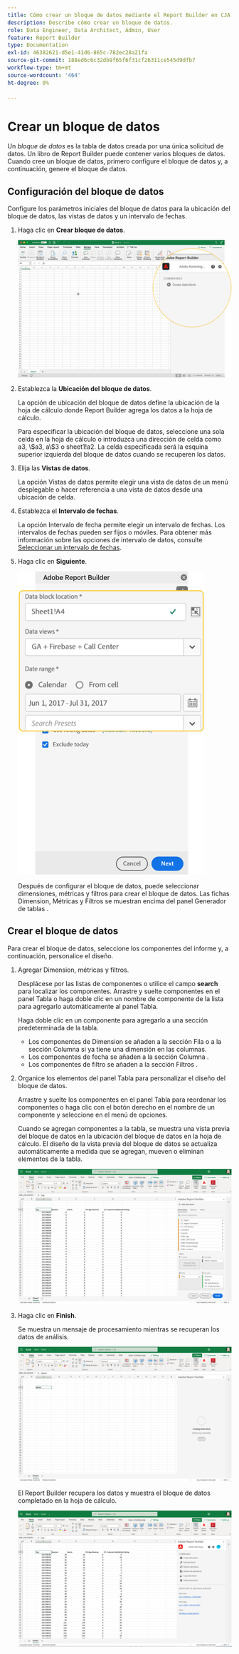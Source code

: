 ```yaml
---
title: Cómo crear un bloque de datos mediante el Report Builder en CJA
description: Describe cómo crear un bloque de datos.
role: Data Engineer, Data Architect, Admin, User
feature: Report Builder
type: Documentation
exl-id: 46382621-d5e1-41d6-865c-782ec28a21fa
source-git-commit: 188ed6c6c32db9f65f6f31cf26311ce545d9dfb7
workflow-type: tm+mt
source-wordcount: '464'
ht-degree: 0%

---
```


# Crear un bloque de datos

Un *bloque de datos* es la tabla de datos creada por una única solicitud de datos. Un libro de Report Builder puede contener varios bloques de datos. Cuando cree un bloque de datos, primero configure el bloque de datos y, a continuación, genere el bloque de datos.

## Configuración del bloque de datos

Configure los parámetros iniciales del bloque de datos para la ubicación del bloque de datos, las vistas de datos y un intervalo de fechas.

1. Haga clic en **Crear bloque de datos**.

   ![](./assets/create_db.png)

1. Establezca la **Ubicación del bloque de datos**.

   La opción de ubicación del bloque de datos define la ubicación de la hoja de cálculo donde Report Builder agrega los datos a la hoja de cálculo.

   Para especificar la ubicación del bloque de datos, seleccione una sola celda en la hoja de cálculo o introduzca una dirección de celda como a3, \\\$a3, a\\\$3 o sheet1!a2. La celda especificada será la esquina superior izquierda del bloque de datos cuando se recuperen los datos.

1. Elija las **Vistas de datos**.

   La opción Vistas de datos permite elegir una vista de datos de un menú desplegable o hacer referencia a una vista de datos desde una ubicación de celda.

1. Establezca el **Intervalo de fechas**.

   La opción Intervalo de fecha permite elegir un intervalo de fechas. Los intervalos de fechas pueden ser fijos o móviles. Para obtener más información sobre las opciones de intervalo de datos, consulte [Seleccionar un intervalo de fechas](select-date-range.md).

1. Haga clic en **Siguiente**.

   ![](./assets/choose_date_data_view3.png)

   Después de configurar el bloque de datos, puede seleccionar dimensiones, métricas y filtros para crear el bloque de datos. Las fichas Dimension, Métricas y Filtros se muestran encima del panel Generador de tablas .
<!--
    ![](./assets/image9.png)
  -->


## Crear el bloque de datos

Para crear el bloque de datos, seleccione los componentes del informe y, a continuación, personalice el diseño.

1. Agregar Dimension, métricas y filtros.

   Desplácese por las listas de componentes o utilice el campo **search** para localizar los componentes. Arrastre y suelte componentes en el panel Tabla o haga doble clic en un nombre de componente de la lista para agregarlo automáticamente al panel Tabla.

   Haga doble clic en un componente para agregarlo a una sección predeterminada de la tabla.

   - Los componentes de Dimension se añaden a la sección Fila o a la sección Columna si ya tiene una dimensión en las columnas.
   - Los componentes de fecha se añaden a la sección Columna .
   - Los componentes de filtro se añaden a la sección Filtros .

1. Organice los elementos del panel Tabla para personalizar el diseño del bloque de datos.

   Arrastre y suelte los componentes en el panel Tabla para reordenar los componentes o haga clic con el botón derecho en el nombre de un componente y seleccione en el menú de opciones.

   Cuando se agregan componentes a la tabla, se muestra una vista previa del bloque de datos en la ubicación del bloque de datos en la hoja de cálculo. El diseño de la vista previa del bloque de datos se actualiza automáticamente a medida que se agregan, mueven o eliminan elementos de la tabla.

   ![](./assets/image10.png)

1. Haga clic en **Finish**.

   Se muestra un mensaje de procesamiento mientras se recuperan los datos de análisis.

   ![](./assets/image11.png)

   El Report Builder recupera los datos y muestra el bloque de datos completado en la hoja de cálculo.

   ![](./assets/image12.png)
